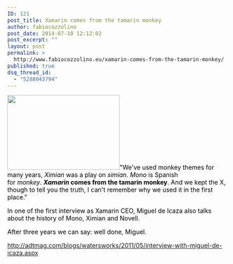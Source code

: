 ```yaml
---
ID: 121
post_title: Xamarin comes from the tamarin monkey
author: fabiocozzolino
post_date: 2014-07-10 12:12:02
post_excerpt: ""
layout: post
permalink: >
  http://www.fabiocozzolino.eu/xamarin-comes-from-the-tamarin-monkey/
published: true
dsq_thread_id:
  - "5288043794"
---
```

<span style="color: #000000;"><a href="http://en.wikipedia.org/wiki/Tamarin" target="_blank"><img class="alignleft" src="http://upload.wikimedia.org/wikipedia/commons/8/85/Tamarin_portrait_2_edit3.jpg" alt="" width="256" height="170" /></a>"We've used monkey themes for many years, </span><em style="color: #000000;">Ximian</em><span style="color: #000000;"> was a play on </span><em style="color: #000000;">simian</em><span style="color: #000000;">. </span><em style="color: #000000;">Mono</em><span style="color: #000000;"> is Spanish for </span><em style="color: #000000;">monkey</em><span style="color: #000000;">. </span><strong><em style="color: #000000;">Xamarin</em></strong><span style="color: #000000;"><strong> comes from the tamarin monkey</strong>. And we kept the X, though to tell you the truth, I can't remember why we used it in the first place."</span>

<span style="color: #000000;">In one of the first interview as Xamarin CEO, Miguel de Icaza also talks about the history of Mono, Ximian and Novell.</span>

<span style="color: #000000;">After three years we can say: well done, Miguel.</span>

<a href="http://adtmag.com/blogs/watersworks/2011/05/interview-with-miguel-de-icaza.aspx">http://adtmag.com/blogs/watersworks/2011/05/interview-with-miguel-de-icaza.aspx</a>
